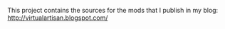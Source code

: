 This project contains the sources for the mods that I publish in my blog: http://virtualartisan.blogspot.com/